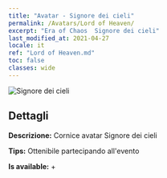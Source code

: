 ```yaml
---
title: "Avatar - Signore dei cieli"
permalink: /Avatars/Lord of Heaven/
excerpt: "Era of Chaos  Signore dei cieli"
last_modified_at: 2021-04-27
locale: it
ref: "Lord of Heaven.md"
toc: false
classes: wide
---
```

 ![Signore dei cieli](/images/a/avatarFrame_18.png)

## Dettagli

 **Descrizione:** Cornice avatar Signore dei cieli 

 **Tips:** Ottenibile partecipando all'evento 

 **Is available:**  + 

